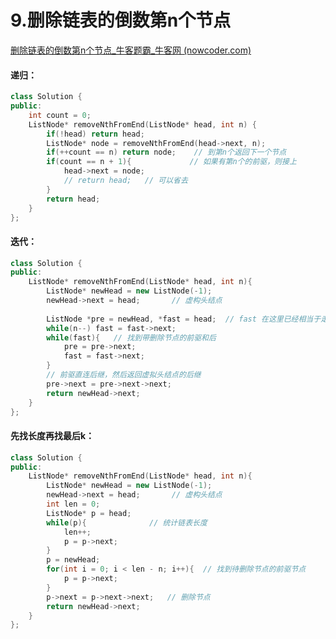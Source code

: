 # 9.删除链表的倒数第n个节点

[删除链表的倒数第n个节点_牛客题霸_牛客网 (nowcoder.com)](https://www.nowcoder.com/practice/f95dcdafbde44b22a6d741baf71653f6?tpId=295&tags=&title=&difficulty=0&judgeStatus=0&rp=0&sourceUrl=%2Fexam%2Foj%3Fpage%3D1%26tab%3D%E7%AE%97%E6%B3%95%E7%AF%87%26topicId%3D295)



#### 递归：

```c++
class Solution {
public:
    int count = 0;
    ListNode* removeNthFromEnd(ListNode* head, int n) {
        if(!head) return head;
        ListNode* node = removeNthFromEnd(head->next, n);
        if(++count == n) return node;    // 到第n个返回下一个节点
        if(count == n + 1){				// 如果有第n个的前驱，则接上
            head->next = node;
            // return head;   // 可以省去
        }
        return head;
    }
};
```



#### 迭代：

```c++
class Solution {
public:
    ListNode* removeNthFromEnd(ListNode* head, int n){
        ListNode* newHead = new ListNode(-1); 
        newHead->next = head;       // 虚构头结点
        
        ListNode *pre = newHead, *fast = head;	// fast 在这里已经相当于走了一步
        while(n--) fast = fast->next;
        while(fast){   // 找到带删除节点的前驱和后
            pre = pre->next;
            fast = fast->next;
        }
        // 前驱直连后继，然后返回虚拟头结点的后继
        pre->next = pre->next->next;
        return newHead->next;
    }
};
```



#### 先找长度再找最后k：

```c++
class Solution {
public:
    ListNode* removeNthFromEnd(ListNode* head, int n){
        ListNode* newHead = new ListNode(-1); 
        newHead->next = head;       // 虚构头结点
        int len = 0;
        ListNode* p = head;
        while(p){              // 统计链表长度
            len++;
            p = p->next;
        }
        p = newHead;
        for(int i = 0; i < len - n; i++){  // 找到待删除节点的前驱节点
            p = p->next;
        }
        p->next = p->next->next;   // 删除节点
        return newHead->next;
    }
};
```
